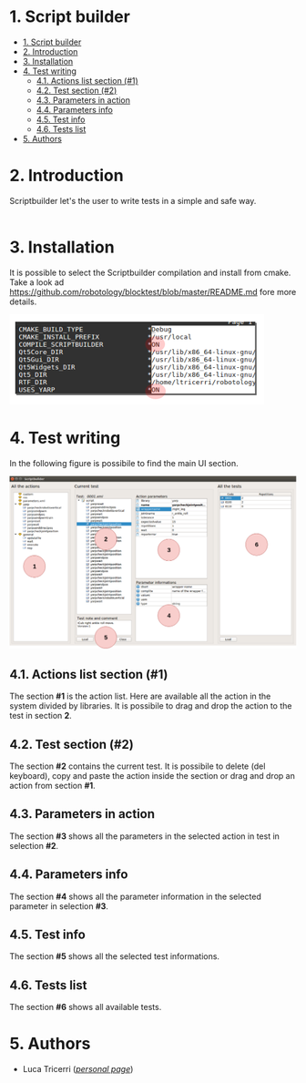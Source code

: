 # 1. Script builder

- [1. Script builder](#1-script-builder)
- [2. Introduction](#2-introduction)
- [3. Installation](#3-installation)
- [4. Test writing](#4-test-writing)
  - [4.1. Actions list section (#1)](#41-actions-list-section-1)
  - [4.2. Test section (#2)](#42-test-section-2)
  - [4.3. Parameters in action](#43-parameters-in-action)
  - [4.4. Parameters info](#44-parameters-info)
  - [4.5. Test info](#45-test-info)
  - [4.6. Tests list](#46-tests-list)
- [5. Authors](#5-authors)

# 2. Introduction

Scriptbuilder let's the user to write tests in a simple and safe way.
<br/><br/>

# 3. Installation

It is possible to select the Scriptbuilder compilation and install from cmake.
Take a look ad https://github.com/robotology/blocktest/blob/master/README.md
fore more details.

![alt text](../img/img003.png "Tarp and Scriptbuilder options.")

# 4. Test writing

In the following figure is possibile to find the main UI section.

![alt text](img/img001.png "Scriptbuilder windows.")

## 4.1. Actions list section (#1)

The section **#1** is the action list. Here are available all the action
in the system divided by libraries.
It is possibile to drag and drop the action to the test in section **2**.

## 4.2. Test section (#2)

The section **#2** contains the current test. It is possibile to delete (del keyboard), copy and paste the action inside the section or drag and drop an action from section **#1**.

## 4.3. Parameters in action

The section **#3** shows all the parameters in the selected action in test
in selection **#2**.

## 4.4. Parameters info

The section **#4** shows all the parameter information in the selected parameter in selection **#3**.

## 4.5. Test info

The section **#5** shows all the selected test informations.

## 4.6. Tests list

The section **#6** shows all available tests.

# 5. Authors
* Luca Tricerri ([*personal page*](http://www.iit.it/en/people/Luca-tricerri.html))


